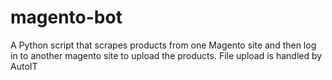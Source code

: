 # magento-bot
A Python script that scrapes products from one Magento site and then log in to another magento site to upload the products.
File upload is handled by AutoIT
